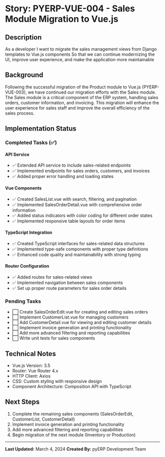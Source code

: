 # Story: PYERP-VUE-004 - Sales Module Migration to Vue.js

## Description
As a developer
I want to migrate the sales management views from Django templates to Vue.js components
So that we can continue modernizing the UI, improve user experience, and make the application more maintainable

## Background
Following the successful migration of the Product module to Vue.js (PYERP-VUE-003), we have continued our migration efforts with the Sales module. The Sales module is a critical component of the ERP system, handling sales orders, customer information, and invoicing. This migration will enhance the user experience for sales staff and improve the overall efficiency of the sales process.

## Implementation Status

### Completed Tasks (✅)

#### API Service
- ✅ Extended API service to include sales-related endpoints
- ✅ Implemented endpoints for sales orders, customers, and invoices
- ✅ Added proper error handling and loading states

#### Vue Components
- ✅ Created SalesList.vue with search, filtering, and pagination
- ✅ Implemented SalesOrderDetail.vue with comprehensive order information
- ✅ Added status indicators with color coding for different order states
- ✅ Implemented responsive table layouts for order items

#### TypeScript Integration
- ✅ Created TypeScript interfaces for sales-related data structures
- ✅ Implemented type-safe components with proper type definitions
- ✅ Enhanced code quality and maintainability with strong typing

#### Router Configuration
- ✅ Added routes for sales-related views
- ✅ Implemented navigation between sales components
- ✅ Set up proper route parameters for sales order details

### Pending Tasks

- ⬜ Create SalesOrderEdit.vue for creating and editing sales orders
- ⬜ Implement CustomerList.vue for managing customers
- ⬜ Add CustomerDetail.vue for viewing and editing customer details
- ⬜ Implement invoice generation and printing functionality
- ⬜ Add more advanced filtering and reporting capabilities
- ⬜ Write unit tests for sales components

## Technical Notes
- Vue.js Version: 3.5
- Router: Vue Router 4.x
- HTTP Client: Axios
- CSS: Custom styling with responsive design
- Component Architecture: Composition API with TypeScript

## Next Steps
1. Complete the remaining sales components (SalesOrderEdit, CustomerList, CustomerDetail)
2. Implement invoice generation and printing functionality
3. Add more advanced filtering and reporting capabilities
4. Begin migration of the next module (Inventory or Production)

---

**Last Updated:** March 4, 2024
**Created By:** pyERP Development Team
